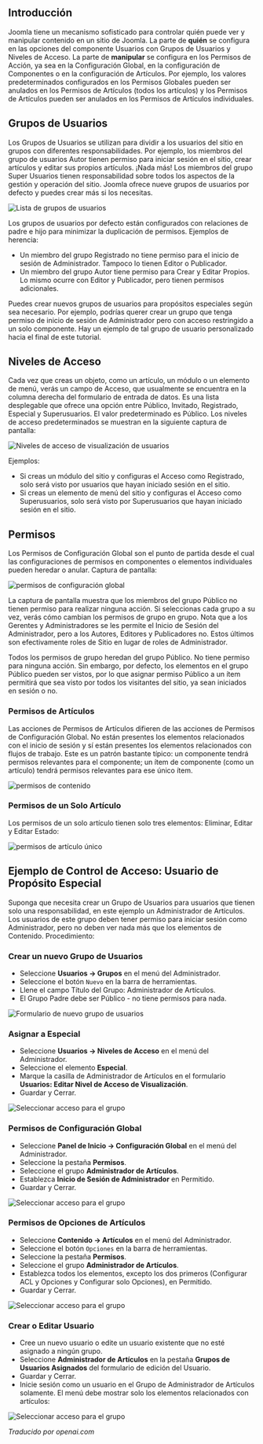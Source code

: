 <!-- Filename: J4.x:Access_Control / Display title: Control de Acceso  -->

## Introducción

Joomla tiene un mecanismo sofisticado para controlar quién puede ver y manipular contenido en un sitio de Joomla. La parte de **quién** se configura en las opciones del componente Usuarios con Grupos de Usuarios y Niveles de Acceso. La parte de **manipular** se configura en los Permisos de Acción, ya sea en la Configuración Global, en la configuración de Componentes o en la configuración de Artículos. Por ejemplo, los valores predeterminados configurados en los Permisos Globales pueden ser anulados en los Permisos de Artículos (todos los artículos) y los Permisos de Artículos pueden ser anulados en los Permisos de Artículos individuales.

## Grupos de Usuarios

Los Grupos de Usuarios se utilizan para dividir a los usuarios del sitio en grupos con diferentes responsabilidades. Por ejemplo, los miembros del grupo de usuarios Autor tienen permiso para iniciar sesión en el sitio, crear artículos y editar sus propios artículos. ¡Nada más! Los miembros del grupo Super Usuarios tienen responsabilidad sobre todos los aspectos de la gestión y operación del sitio. Joomla ofrece nueve grupos de usuarios por defecto y puedes crear más si los necesitas.

![Lista de grupos de usuarios](../../../en/images/users/access-control-users-groups-list.png)

Los grupos de usuarios por defecto están configurados con relaciones de padre e hijo para minimizar la duplicación de permisos. Ejemplos de herencia:

- Un miembro del grupo Registrado no tiene permiso para el inicio de sesión de Administrador. Tampoco lo tienen Editor o Publicador.
- Un miembro del grupo Autor tiene permiso para Crear y Editar Propios. Lo mismo ocurre con Editor y Publicador, pero tienen permisos adicionales.

Puedes crear nuevos grupos de usuarios para propósitos especiales según sea necesario. Por ejemplo, podrías querer crear un grupo que tenga permiso de inicio de sesión de Administrador pero con acceso restringido a un solo componente. Hay un ejemplo de tal grupo de usuario personalizado hacia el final de este tutorial.

## Niveles de Acceso

Cada vez que creas un objeto, como un artículo, un módulo o un elemento de menú, verás un campo de Acceso, que usualmente se encuentra en la columna derecha del formulario de entrada de datos. Es una lista desplegable que ofrece una opción entre Público, Invitado, Registrado, Especial y Superusuarios. El valor predeterminado es Público. Los niveles de acceso predeterminados se muestran en la siguiente captura de pantalla:

![Niveles de acceso de visualización de usuarios](../../../en/images/users/access-control-users-access-levels.png)

Ejemplos:

- Si creas un módulo del sitio y configuras el Acceso como Registrado, solo será visto por usuarios que hayan iniciado sesión en el sitio.
- Si creas un elemento de menú del sitio y configuras el Acceso como Superusuarios, solo será visto por Superusuarios que hayan iniciado sesión en el sitio.

## Permisos

Los Permisos de Configuración Global son el punto de partida desde el cual las configuraciones de permisos en componentes o elementos individuales pueden heredar o anular. Captura de pantalla:

![permisos de configuración global](../../../en/images/users/access-control-global-configuration-permissions.png)

La captura de pantalla muestra que los miembros del grupo Público no tienen permiso para realizar ninguna acción. Si seleccionas cada grupo a su vez, verás cómo cambian los permisos de grupo en grupo. Nota que a los Gerentes y Administradores se les permite el Inicio de Sesión del Administrador, pero a los Autores, Editores y Publicadores no. Estos últimos son efectivamente roles de Sitio en lugar de roles de Administrador.

Todos los permisos de grupo heredan del grupo Público. No tiene permiso para ninguna acción. Sin embargo, por defecto, los elementos en el grupo Público pueden ser vistos, por lo que asignar permiso Público a un ítem permitirá que sea visto por todos los visitantes del sitio, ya sean iniciados en sesión o no.

### Permisos de Artículos

Las acciones de Permisos de Artículos difieren de las acciones de Permisos de Configuración Global. No están presentes los elementos relacionados con el inicio de sesión y sí están presentes los elementos relacionados con flujos de trabajo. Este es un patrón bastante típico: un componente tendrá permisos relevantes para el componente; un ítem de componente (como un artículo) tendrá permisos relevantes para ese único ítem.

![permisos de contenido](../../../en/images/users/access-control-global-content-permissions.png)

### Permisos de un Solo Artículo

Los permisos de un solo artículo tienen solo tres elementos: Eliminar, Editar y Editar Estado:

![permisos de artículo único](../../../en/images/users/access-control-article-permissions.png)

## Ejemplo de Control de Acceso: Usuario de Propósito Especial

Suponga que necesita crear un Grupo de Usuarios para usuarios que tienen solo una responsabilidad, en este ejemplo un Administrador de Artículos. Los usuarios de este grupo deben tener permiso para iniciar sesión como Administrador, pero no deben ver nada más que los elementos de Contenido. Procedimiento:

### Crear un nuevo Grupo de Usuarios

- Seleccione **Usuarios → Grupos** en el menú del Administrador.
- Seleccione el botón `Nuevo` en la barra de herramientas.
- Llene el campo Título del Grupo: Administrador de Artículos.
- El Grupo Padre debe ser Público - no tiene permisos para nada.

![Formulario de nuevo grupo de usuarios](../../../en/images/users/access-control-new-group.png)

### Asignar a Especial

- Seleccione **Usuarios → Niveles de Acceso** en el menú del Administrador.
- Seleccione el elemento **Especial**.
- Marque la casilla de Administrador de Artículos en el formulario **Usuarios: Editar Nivel de Acceso de Visualización**.
- Guardar y Cerrar.

![Seleccionar acceso para el grupo](../../../en/images/users/access-control-select-access-for-group.png)

### Permisos de Configuración Global

- Seleccione **Panel de Inicio → Configuración Global** en el menú del Administrador.
- Seleccione la pestaña **Permisos**.
- Seleccione el grupo **Administrador de Artículos**.
- Establezca **Inicio de Sesión de Administrador** en Permitido.
- Guardar y Cerrar.

![Seleccionar acceso para el grupo](../../../en/images/users/access-control-article-administrator-global-permissions.png)

### Permisos de Opciones de Artículos

- Seleccione **Contenido → Artículos** en el menú del Administrador.
- Seleccione el botón `Opciones` en la barra de herramientas.
- Seleccione la pestaña **Permisos**.
- Seleccione el grupo **Administrador de Artículos**.
- Establezca todos los elementos, excepto los dos primeros (Configurar ACL y Opciones y
  Configurar solo Opciones), en Permitido.
- Guardar y Cerrar.

![Seleccionar acceso para el grupo](../../../en/images/users/access-control-article-administrator-content-permissions.png)

### Crear o Editar Usuario

- Cree un nuevo usuario o edite un usuario existente que no esté asignado a ningún grupo.
- Seleccione **Administrador de Artículos** en la pestaña **Grupos de Usuarios Asignados** del formulario de edición del Usuario.
- Guardar y Cerrar.
- Inicie sesión como un usuario en el Grupo de Administrador de Artículos solamente. El menú debe mostrar solo los elementos relacionados con artículos:

![Seleccionar acceso para el grupo](../../../en/images/users/access-control-article-administrator-home-dashboard.png)

*Traducido por openai.com*

